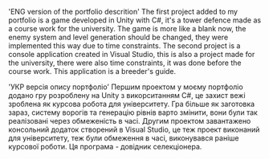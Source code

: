 'ENG version of the portfolio descrition'
The first project added to my portfolio is a game developed in Unity with C#, it's a tower defence made as a course work for the university.
The game is more like a blank now, the enemy system and level generation should be changed, they were implemented this way due to time constraints. 
The second project is a console application created in Visual Studio, this is also a project made for the university, there were also time constraints,
it was done before the course work. This application is a breeder's guide.

'УКР версія опису портфоліо'
Першим проектом у моєму портфоліо додано гру розроблену на Unity з викорситанням C#, це захист вежі зроблена як курсова робота для університету.
Гра більше як заготовка зараз, систему ворогів та генерацію рівнів варто змінити, вони були так реалізовані через обмеженість в часі. 
Другим проектом завантажено консольний додаток створений в Visual Studio, це теж проект виконаний для університету, теж були обмеження в часі,
виконувався раніше курсової роботи. Ця програма - довідник селекціонера.
